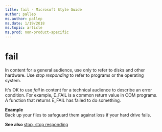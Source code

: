 ```yaml
---
title: fail - Microsoft Style Guide
author: pallep
ms.author: pallep
ms.date: 1/19/2018
ms.topic: article
ms.prod: non-product-specific
---
```


# fail

In content for a general audience, use only to refer to disks and other hardware. Use *stop responding* to refer to programs or the operating system.

It's OK to use *fail* in content for a technical audience to describe an error condition. For example, E_FAIL is a common return value in COM programs. A function that returns E_FAIL has failed to do something.

**Example**  
Back up your files to safeguard them against loss if your hard drive fails.

**See also** [stop, stop responding](../s/stop-stop-responding.md)
